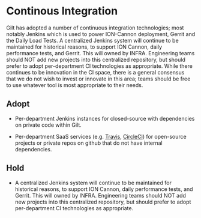 # Continous Integration

Gilt has adopted a number of continuous integration technologies; most notably Jenkins which is used to power ION-Cannon deployment, Gerrit and the Daily Load Tests. A centralized Jenkins system will continue to be maintained for historical reasons, to support ION Cannon, daily performance tests, and Gerrit. This will owned by INFRA. Engineering teams should NOT add new projects into this centralized repository, but should prefer to adopt per-department CI technologies as appropriate. While there continues to be innovation in the CI space, there is a general consensus that we do not wish to invest or innovate in this area; teams should be free to use whatever tool is most appropriate to their needs.

## Adopt
  - Per-department Jenkins instances for closed-source with dependencies on private code within Gilt.

  - Per-department SaaS services (e.g. [Travis](https://travis-ci.org), [CircleCI](https://circleci.com)) for open-source projects or private repos on github that do not have internal dependencies.

## Hold

  - A centralized Jenkins system will continue to be maintained for historical reasons, to support ION Cannon, daily performance tests, and Gerrit. This will owned by INFRA. Engineering teams should NOT add new projects into this centralized repository, but should prefer to adopt per-department CI technologies as appropriate.
